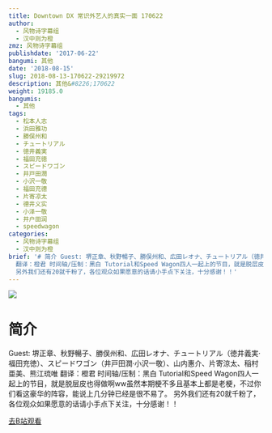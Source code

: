 ```yaml
---
title: Downtown DX 常识外艺人的真实一面 170622
author:
  - 风物诗字幕组
  - 汉中则为橙
zmz: 风物诗字幕组
publishdate: '2017-06-22'
bangumi: 其他
date: '2018-08-15'
slug: 2018-08-13-170622-29219972
description: 其他&#8226;170622
weight: 19185.0
bangumis:
  - 其他
tags:
  - 松本人志
  - 浜田雅功
  - 勝俣州和
  - チュートリアル
  - 徳井義実
  - 福田充徳
  - スピードワゴン
  - 井戸田潤
  - 小沢一敬
  - 福田充德
  - 片寄凉太
  - 德井义实
  - 小泽一敬
  - 井户田润
  - speedwagon
categories:
  - 风物诗字幕组
  - 汉中则为橙
brief: '# 简介 Guest: 堺正章、秋野暢子、勝俣州和、広田レオナ、チュートリアル（徳井義実·福田充徳）、スピードワゴン（井戸田潤·小沢一敬）、山内惠介、片寄涼太、稲村亜美、熊江琉唯
  翻译：橙君 时间轴/压制：黑白 Tutorial和Speed Wagon四人一起上的节目，就是脱层皮也得做啊ww虽然本期梗不多且基本上都是老梗，不过你们看这豪华的阵容，能说上几分钟已经是很不易了。
  另外我们还有20就千粉了，各位观众如果愿意的话请小手点下关注，十分感谢！！'
---
```

![](https://i.imgur.com/4IJCyxQ.jpg)
# 简介  
Guest: 堺正章、秋野暢子、勝俣州和、広田レオナ、チュートリアル（徳井義実·福田充徳）、スピードワゴン（井戸田潤·小沢一敬）、山内惠介、片寄涼太、稲村亜美、熊江琉唯
翻译：橙君 时间轴/压制：黑白
Tutorial和Speed Wagon四人一起上的节目，就是脱层皮也得做啊ww虽然本期梗不多且基本上都是老梗，不过你们看这豪华的阵容，能说上几分钟已经是很不易了。
另外我们还有20就千粉了，各位观众如果愿意的话请小手点下关注，十分感谢！！  

[去B站观看](https://www.bilibili.com/video/av29219972/)
 
